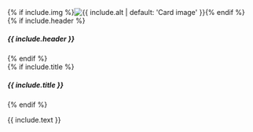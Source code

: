 <div class="{{include.div-class}}">
<div class="card mb-3 {{include.card-class}}">
{% if include.img %}<img class="card-img-top" src="{{ include.img | prepend: '/images/' | absolute_url }}" alt="{{ include.alt | default: 'Card image' }}">{% endif %}
{% if include.header %}<h5 class="card-header">{{ include.header }}</h5>{% endif %}
<div class="card-body">
{% if include.title %}<h5 class="card-title">{{ include.title }}</h5>{% endif %}
<div class="card-text" markdown="1">

{{ include.text }}

</div>
</div>
</div>
</div>